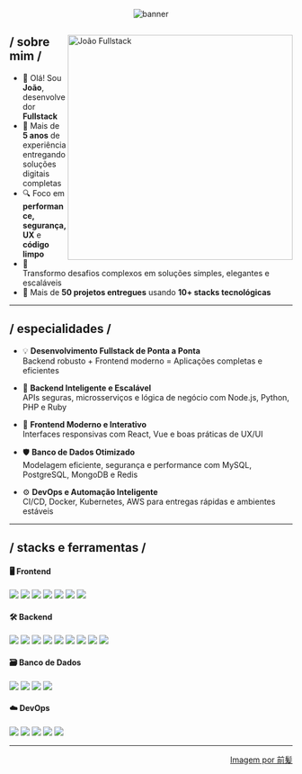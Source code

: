 <p align="center"><img src="https://i.imgur.com/x6qU1kR.png" alt="banner" /></p>

<div>

<img align="right" width="400" alt="João Fullstack" src="https://i.imgur.com/aNBi8Jf.png"/>

<h2> / sobre mim /</h2>

- 👋 Olá! Sou **João**, desenvolvedor **Fullstack**
- 🚀 Mais de **5 anos** de experiência entregando soluções digitais completas
- 🔍 Foco em **performance, segurança, UX** e **código limpo**
- 🧠 Transformo desafios complexos em soluções simples, elegantes e escaláveis
- 💼 Mais de **50 projetos entregues** usando **10+ stacks tecnológicas**

---

<h2> / especialidades /</h2>

- 💡 **Desenvolvimento Fullstack de Ponta a Ponta**  
  Backend robusto + Frontend moderno = Aplicações completas e eficientes

- 🧩 **Backend Inteligente e Escalável**  
  APIs seguras, microsserviços e lógica de negócio com Node.js, Python, PHP e Ruby

- 🎨 **Frontend Moderno e Interativo**  
  Interfaces responsivas com React, Vue e boas práticas de UX/UI

- 🛡️ **Banco de Dados Otimizado**  
  Modelagem eficiente, segurança e performance com MySQL, PostgreSQL, MongoDB e Redis

- ⚙️ **DevOps e Automação Inteligente**  
  CI/CD, Docker, Kubernetes, AWS para entregas rápidas e ambientes estáveis

---

<h2> / stacks e ferramentas / </h2>

<h4> 🖥️ Frontend </h4>

<img src="https://img.shields.io/badge/React.js-61DAFB?style=for-the-badge&logo=react&logoColor=black" />
<img src="https://img.shields.io/badge/Next.js-000000?style=for-the-badge&logo=nextdotjs&logoColor=white" />
<img src="https://img.shields.io/badge/Vue.js-42b883?style=for-the-badge&logo=vue.js&logoColor=white" />
<img src="https://img.shields.io/badge/TypeScript-3178C6?style=for-the-badge&logo=typescript&logoColor=white" />
<img src="https://img.shields.io/badge/TailwindCSS-38b2ac?style=for-the-badge&logo=tailwind-css&logoColor=white" />
<img src="https://img.shields.io/badge/HTML5-e34c26?style=for-the-badge&logo=html5&logoColor=white" />
<img src="https://img.shields.io/badge/CSS3-264de4?style=for-the-badge&logo=css3&logoColor=white" />

<h4> 🛠️ Backend </h4>

<img src="https://img.shields.io/badge/Node.js-339933?style=for-the-badge&logo=nodedotjs&logoColor=white" />
<img src="https://img.shields.io/badge/Express-000000?style=for-the-badge&logo=express&logoColor=white" />
<img src="https://img.shields.io/badge/Python-3776ab?style=for-the-badge&logo=python&logoColor=white" />
<img src="https://img.shields.io/badge/FastAPI-009688?style=for-the-badge&logo=fastapi&logoColor=white" />
<img src="https://img.shields.io/badge/Django-092e20?style=for-the-badge&logo=django&logoColor=white" />
<img src="https://img.shields.io/badge/Laravel-f05340?style=for-the-badge&logo=laravel&logoColor=white" />
<img src="https://img.shields.io/badge/Ruby_on_Rails-cc0000?style=for-the-badge&logo=ruby-on-rails&logoColor=white" />
<img src="https://img.shields.io/badge/GraphQL-e10098?style=for-the-badge&logo=graphql&logoColor=white" />
<img src="https://img.shields.io/badge/JWT-000000?style=for-the-badge&logo=jsonwebtokens&logoColor=white" />

<h4> 🗃️ Banco de Dados </h4>

<img src="https://img.shields.io/badge/PostgreSQL-4169E1?style=for-the-badge&logo=postgresql&logoColor=white" />
<img src="https://img.shields.io/badge/MySQL-4479A1?style=for-the-badge&logo=mysql&logoColor=white" />
<img src="https://img.shields.io/badge/MongoDB-47A248?style=for-the-badge&logo=mongodb&logoColor=white" />
<img src="https://img.shields.io/badge/Redis-DC382D?style=for-the-badge&logo=redis&logoColor=white" />

<h4> ☁️ DevOps </h4>

<img src="https://img.shields.io/badge/Docker-2496ED?style=for-the-badge&logo=docker&logoColor=white" />
<img src="https://img.shields.io/badge/Kubernetes-326CE5?style=for-the-badge&logo=kubernetes&logoColor=white" />
<img src="https://img.shields.io/badge/GitHub%20Actions-2088FF?style=for-the-badge&logo=githubactions&logoColor=white" />
<img src="https://img.shields.io/badge/GitLab%20CI-FC6D26?style=for-the-badge&logo=gitlab&logoColor=white" />
<img src="https://img.shields.io/badge/AWS-232F3E?style=for-the-badge&logo=amazon-aws&logoColor=white" />

---

<div align="right">
<a href="https://www.pixiv.net/en/users/35069640">Imagem por 前髪</a>
</div>

</div>
